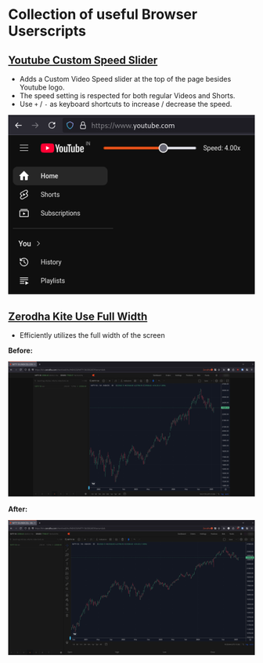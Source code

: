 # Collection of useful Browser Userscripts

## [Youtube Custom Speed Slider](https://cdn.jsdelivr.net/gh/codeaditya/browser-userscripts@main/youtube-custom-speed-slider.js)

- Adds a Custom Video Speed slider at the top of the page besides Youtube logo.
- The speed setting is respected for both regular Videos and Shorts.
- Use `+` / `-` as keyboard shortcuts to increase / decrease the speed.

![youtube-custom-speed-slider-screenshot](assets/img/youtube-custom-speed-slider-screenshot-01.png)

## [Zerodha Kite Use Full Width](https://cdn.jsdelivr.net/gh/codeaditya/browser-userscripts@main/zerodha-kite-use-full-width.js)

- Efficiently utilizes the full width of the screen

**Before:**

![zerodha-kite-use-full-width-screenshot-before](assets/img/zerodha-kite-use-full-width-screenshot-before.png "Before")

**After:**

![zerodha-kite-use-full-width-screenshot-after](assets/img/zerodha-kite-use-full-width-screenshot-after.png "After")
